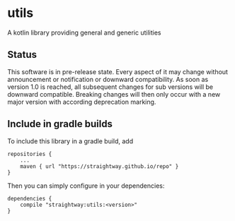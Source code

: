 # utils 

A kotlin library providing general and generic utilities

## Status

This software is in pre-release state. Every aspect of it may change without announcement or notification or downward
compatibility. As soon as version 1.0 is reached, all subsequent changes for sub
versions will be downward compatible. Breaking changes will then only occur with a new major version with according deprecation marking.

## Include in gradle builds

To include this library in a gradle build, add

    repositories {
        ...
        maven { url "https://straightway.github.io/repo" }
    }

Then you can simply configure in your dependencies:

    dependencies {
        compile "straightway:utils:<version>"
    }
